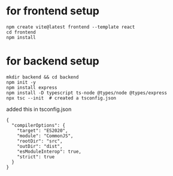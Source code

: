 # for frontend setup

```
npm create vite@latest frontend --template react
cd frontend
npm install
```

# for backend setup

```
mkdir backend && cd backend
npm init -y
npm install express
npm install -D typescript ts-node @types/node @types/express
npx tsc --init  # created a tsconfig.json
```

added this in tsconfig.json

```
{
  "compilerOptions": {
    "target": "ES2020",
    "module": "CommonJS",
    "rootDir": "src",
    "outDir": "dist",
    "esModuleInterop": true,
    "strict": true
  }
}
```
